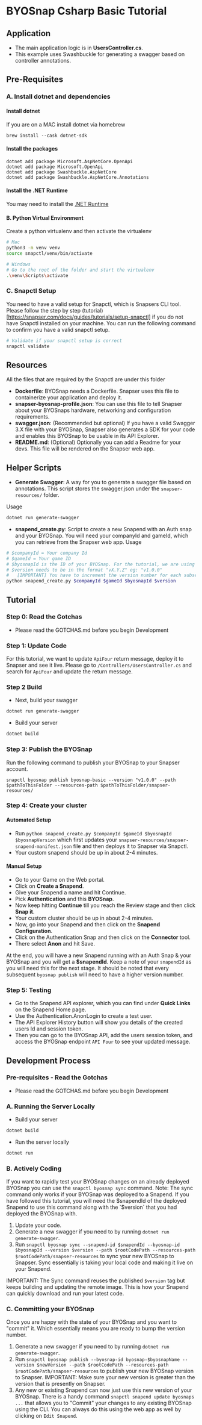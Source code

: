 # BYOSnap Csharp Basic Tutorial

## Application
- The main application logic is in **UsersController.cs**.
- This example uses Swashbuckle for generating a swagger based on controller annotations.


## Pre-Requisites
### A. Install dotnet and dependencies

#### Install dotnet
If you are on a MAC install dotnet via homebrew
```
brew install --cask dotnet-sdk
```

#### Install the packages
```
dotnet add package Microsoft.AspNetCore.OpenApi
dotnet add package Microsoft.OpenApi
dotnet add package Swashbuckle.AspNetCore
dotnet add package Swashbuckle.AspNetCore.Annotations
```

#### Install the .NET Runtime
You may need to install the [.NET Runtime](https://dotnet.microsoft.com/en-us/download/dotnet/8.0)

#### B. Python Virtual Environment
Create a python virtualenv and then activate the virtualenv
```bash
# Mac
python3 -m venv venv
source snapctl/venv/bin/activate
```
```bash
# Windows
# Go to the root of the folder and start the virtualenv
.\venv\Scripts\activate
```

### C. Snapctl Setup
You need to have a valid setup for Snapctl, which is Snapsers CLI tool. Please follow the step by step (tutorial)[https://snapser.com/docs/guides/tutorials/setup-snapctl] if you do not have Snapctl installed on your machine. You can run the following command to confirm you have a valid snapctl setup.

```bash
# Validate if your snapctl setup is correct
snapctl validate
```

## Resources
All the files that are required by the Snapctl are under this folder
- **Dockerfile**: BYOSnap needs a Dockerfile. Snapser uses this file to containerize your application and deploy it.
- **snapser-byosnap-profile.json**: You can use this file to tell Snapser about your BYOSnaps hardware, networking and configuration requirements.
- **swagger.json**: (Recommended but optional) If you have a valid Swagger 3.X file with your BYOSnap, Snapser also
  generates a SDK for your code and enables this BYOSnap to be usable in its API Explorer.
- **README.md**: (Optional) Optionally you can add a Readme for your devs. This file will be rendered on the Snapser web app.

## Helper Scripts
- **Generate Swagger**: A way for you to generate a swagger file based on annotations. This script stores the swagger.json under the `snapser-resources/` folder.

Usage
```bash
dotnet run generate-swagger
```

- **snapend_create.py**: Script to create a new Snapend with an Auth snap and your BYOSnap. You will need your companyId and gameId, which you can retrieve from the Snapser web app.
Usage
```bash
# $companyId = Your company Id
# $gameId = Your game ID
# $byosnapId is the ID of your BYOSnap. For the tutorial, we are using `byosnap-basic`
# $version needs to be in the format "vX.Y.Z" eg: "v1.0.0"
#   [IMPORTANT] You have to increment the version number for each subsequent publish
python snapend_create.py $companyId $gameId $byosnapId $version
```

## Tutorial
### Step 0: Read the Gotchas
- Please read the GOTCHAS.md before you begin Development

### Step 1: Update Code
For this tutorial, we want to update `ApiFour` return message, deploy it to Snapser and see it live. Please go to `/Controllers/UsersController.cs` and search for `ApiFour` and update the return message.

### Step 2 Build
- Next, build your swagger
```bash
dotnet run generate-swagger
```

- Build your server
```bash
dotnet build
```

### Step 3: Publish the BYOSnap
Run the following command to publish your BYOSnap to your Snapser account.
```
snapctl byosnap publish byosnap-basic --version "v1.0.0" --path $pathToThisFolder --resources-path $pathToThisFolder/snapser-resources/
```

### Step 4: Create your cluster
#### Automated Setup
- Run `python snapend_create.py $companyId $gameId $byosnapId $byosnapVersion` which first updates your `snapser-resources/snapser-snapend-manifest.json` file and then deploys it to Snapser via Snapctl.
- Your custom snapend should be up in about 2-4 minutes.

#### Manual Setup
- Go to your Game on the Web portal.
- Click on **Create a Snapend**.
- Give your Snapend a name and hit Continue.
- Pick **Authentication** and this **BYOSnap**.
- Now keep hitting **Continue** till you reach the Review stage and then click **Snap it**.
- Your custom cluster should be up in about 2-4 minutes.
- Now, go into your Snapend and then click on the **Snapend Configuration**.
- Click on the Authentication Snap and then click on the **Connector** tool.
- There select **Anon** and hit Save.

At the end, you will have a new Snapend running with an Auth Snap & your BYOSnap and you will get a **$snapendId**. Keep a note of your `snapendId` as you will need this for the next stage. It should be noted that every subsequent `byosnap publish` will need to have a higher version number.

### Step 5: Testing
- Go to the Snapend API explorer, which you can find under **Quick Links** on the Snapend Home page.
- Use the Authentication.AnonLogin to create a test user.
- The API Explorer History button will show you details of the created users Id and session token.
- Then you can go to the BYOSnap API, add the users session token, and access the BYOSnap endpoint `API Four` to see your updated message.

## Development Process
### Pre-requisites - Read the Gotchas
- Please read the GOTCHAS.md before you begin Development

### A. Running the Server Locally
- Build your server
```bash
dotnet build
```
- Run the server locally
```bash
dotnet run
```

### B. Actively Coding
If you want to rapidly test your BYOSnap changes on an already deployed BYOSnap you can use the `snapctl byosnap sync` command. Note: The sync command only works if your BYOSnap was deployed to a Snapend. If you have followed this tutorial, you will need the $snapendId of the deployed Snapend to use this command along with the `$version` that you had deployed the BYOSnap with.

1. Update your code.
2. Generate a new swagger if you need to by running `dotnet run generate-swagger`.
3. Run `snapctl byosnap sync --snapend-id $snapendId --byosnap-id $byosnapId --version $version --path $rootCodePath --resources-path $rootCodePath/snapser-resources` to sync your new BYOSnap to Snapser. Sync essentially is taking your local code and making it live on your Snapend.

IMPORTANT: The Sync command reuses the published `$version` tag but keeps building and updating the remote image. This is how your Snapend can quickly download and run your latest code.

### C. Committing your BYOSnap
Once you are happy with the state of your BYOSnap and you want to "commit" it. Which essentially means you are ready to bump the version number.

1. Generate a new swagger if you need to by running `dotnet run generate-swagger`.
2. Run `snapctl byosnap publish --byosnap-id byosnap-$byosnapName --version $newVersion --path $rootCodePath --resources-path $rootCodePath/snapser-resources` to publish your new BYOSnap version to Snapser. IMPORTANT: Make sure your new version is greater than the version that is presently on Snapser.
3. Any new or existing Snapend can now just use this new version of your BYOSnap. There is a handy command `snapctl snapend update byosnaps ...` that allows you to "Commit" your changes to any existing BYOSnap using the CLI. You can always do this using the web app as well by clicking on `Edit Snapend`.
